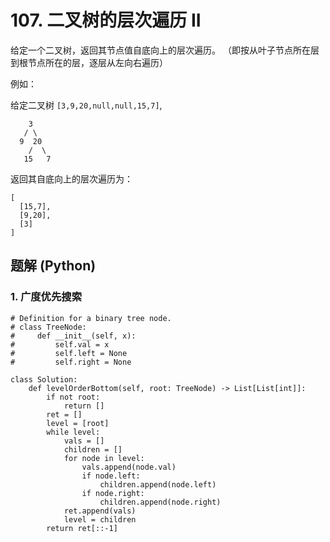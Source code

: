 # 107. 二叉树的层次遍历 II
给定一个二叉树，返回其节点值自底向上的层次遍历。 （即按从叶子节点所在层到根节点所在的层，逐层从左向右遍历）

例如：

给定二叉树 ```[3,9,20,null,null,15,7]```,
```
    3
   / \
  9  20
    /  \
   15   7
```

返回其自底向上的层次遍历为：
```
[
  [15,7],
  [9,20],
  [3]
]
```

## 题解 (Python)

### 1. 广度优先搜索
```Python3
# Definition for a binary tree node.
# class TreeNode:
#     def __init__(self, x):
#         self.val = x
#         self.left = None
#         self.right = None

class Solution:
    def levelOrderBottom(self, root: TreeNode) -> List[List[int]]:
        if not root:
            return []
        ret = []
        level = [root]
        while level:
            vals = []
            children = []
            for node in level:
                vals.append(node.val)
                if node.left:
                    children.append(node.left)
                if node.right:
                    children.append(node.right)
            ret.append(vals)
            level = children
        return ret[::-1]
```

